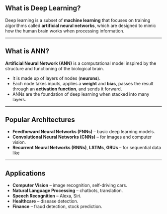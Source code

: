 ## What is Deep Learning?

Deep learning is a subset of **machine learning** that focuses on training algorithms called **artificial neural networks**, which are designed to mimic how the human brain works when processing information.

---

## What is ANN?

**Artificial Neural Network (ANN)** is a computational model inspired by the structure and functioning of the biological brain.

- It is made up of layers of nodes (**neurons**).
- Each node takes inputs, applies a **weight** and **bias**, passes the result through an **activation function**, and sends it forward.
- ANNs are the foundation of deep learning when stacked into many layers.

---

## Popular Architectures

- **Feedforward Neural Networks (FNNs)** – basic deep learning models.  
- **Convolutional Neural Networks (CNNs)** – for images and computer vision.  
- **Recurrent Neural Networks (RNNs)**, **LSTMs**, **GRUs** – for sequential data like

---

## Applications

- **Computer Vision** – image recognition, self-driving cars.  
- **Natural Language Processing** – chatbots, translation.  
- **Speech Recognition** – Alexa, Siri.  
- **Healthcare** – disease detection.  
- **Finance** – fraud detection, stock prediction.  

